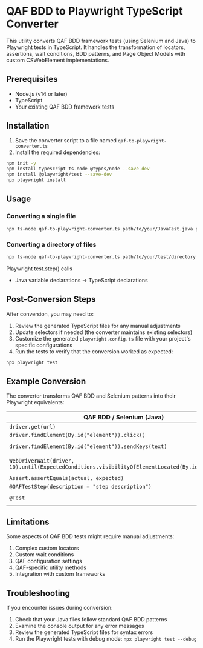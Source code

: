# QAF BDD to Playwright TypeScript Converter

This utility converts QAF BDD framework tests (using Selenium and Java) to Playwright tests in TypeScript. It handles the transformation of locators, assertions, wait conditions, BDD patterns, and Page Object Models with custom CSWebElement implementations.

## Prerequisites

- Node.js (v14 or later)
- TypeScript
- Your existing QAF BDD framework tests

## Installation

1. Save the converter script to a file named `qaf-to-playwright-converter.ts`
2. Install the required dependencies:

```bash
npm init -y
npm install typescript ts-node @types/node --save-dev
npm install @playwright/test --save-dev
npx playwright install
```

## Usage

### Converting a single file

```bash
npx ts-node qaf-to-playwright-converter.ts path/to/your/JavaTest.java path/to/output/JavaTest.spec.ts
```

### Converting a directory of files

```bash
npx ts-node qaf-to-playwright-converter.ts path/to/your/test/directory path/to/output/directory
```

 Playwright test.step() calls
- Java variable declarations → TypeScript declarations

## Post-Conversion Steps

After conversion, you may need to:

1. Review the generated TypeScript files for any manual adjustments
2. Update selectors if needed (the converter maintains existing selectors)
3. Customize the generated `playwright.config.ts` file with your project's specific configurations
4. Run the tests to verify that the conversion worked as expected:

```bash
npx playwright test
```

## Example Conversion

The converter transforms QAF BDD and Selenium patterns into their Playwright equivalents:

| QAF BDD / Selenium (Java) | Playwright (TypeScript) |
|---------------------------|-------------------------|
| `driver.get(url)` | `await page.goto(url)` |
| `driver.findElement(By.id("element")).click()` | `await page.click('#element')` |
| `driver.findElement(By.id("element")).sendKeys(text)` | `await page.fill('#element', text)` |
| `WebDriverWait(driver, 10).until(ExpectedConditions.visibilityOfElementLocated(By.id("element")))` | `await page.waitForSelector('#element', { timeout: 10 * 1000 })` |
| `Assert.assertEquals(actual, expected)` | `expect(actual).toBe(expected)` |
| `@QAFTestStep(description = "step description")` | `// @step: step description` |
| `@Test` | `test('testName', async ({ page }) => { ... })` |

## Limitations

Some aspects of QAF BDD tests might require manual adjustments:

1. Complex custom locators
2. Custom wait conditions
3. QAF configuration settings
4. QAF-specific utility methods
5. Integration with custom frameworks

## Troubleshooting

If you encounter issues during conversion:

1. Check that your Java files follow standard QAF BDD patterns
2. Examine the console output for any error messages
3. Review the generated TypeScript files for syntax errors
4. Run the Playwright tests with debug mode: `npx playwright test --debug`
